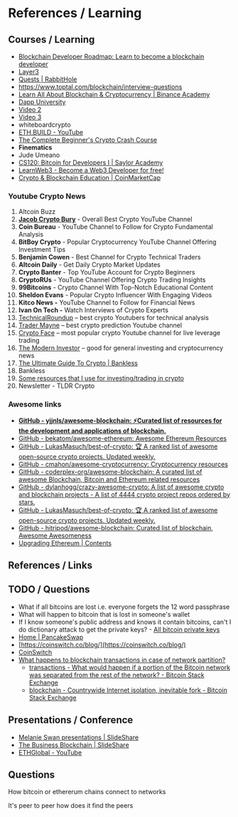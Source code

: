 # References / Learning

## Courses / Learning

- [Blockchain Developer Roadmap: Learn to become a blockchain developer](https://roadmap.sh/blockchain)
- [Layer3](https://layer3.xyz/)
- [Quests | RabbitHole](https://rabbithole.gg/quests)
- https://www.toptal.com/blockchain/interview-questions
- [Learn All About Blockchain & Cryptocurrency | Binance Academy](https://academy.binance.com/en)
- [Dapp University](https://www.youtube.com/channel/UCY0xL8V6NzzFcwzHCgB8orQ)
- [Video 2](https://go.dappuniversity.com/bootcamp-2c61ccca)
- [Video 3](https://go.dappuniversity.com/bootcamp-8e4c800d)
- whiteboardcrypto
- [ETH.BUILD - YouTube](https://www.youtube.com/playlist?list=PLJz1HruEnenCXH7KW7wBCEBnBLOVkiqIi)
- [The Complete Beginner's Crypto Crash Course](https://www.youtube.com/playlist?list=PLU52pNodXIGdM6XDgHVG7DsPytlsrR_6b)
- **Finematics**
- Jude Umeano
- [CS120: Bitcoin for Developers I | Saylor Academy](https://learn.saylor.org/course/view.php?id=500)
- [LearnWeb3 - Become a Web3 Developer for free!](https://learnweb3.io/)
- [Crypto & Blockchain Education | CoinMarketCap](https://coinmarketcap.com/alexandria)

### Youtube Crypto News

1. Altcoin Buzz
2. [**Jacob Crypto Bury**](https://m.youtube.com/c/JacobCryptoBury) - Overall Best Crypto YouTube Channel
3. **Coin Bureau** - YouTube Channel to Follow for Crypto Fundamental Analysis
4. **BitBoy Crypto** - Popular Cryptocurrency YouTube Channel Offering Investment Tips
5. **Benjamin Cowen** - Best Channel for Crypto Technical Traders
6. **Altcoin Daily** - Get Daily Crypto Market Updates
7. **Crypto Banter** - Top YouTube Account for Crypto Beginners
8. **CryptoRUs** -  YouTube Channel Offering Crypto Trading Insights
9. **99Bitcoins** - Crypto Channel With Top-Notch Educational Content
10. **Sheldon Evans** - Popular Crypto Influencer With Engaging Videos
11. **Kitco News -** YouTube Channel to Follow for Financial News
12. **Ivan On Tech -** Watch Interviews of Crypto Experts
13. [TechnicalRoundup](https://www.youtube.com/c/TechnicalRoundup) – best crypto Youtubers for technical analysis
14. [Trader Mayne](https://www.youtube.com/c/TraderMayne) – best crypto prediction Youtube channel
15. [Crypto Face](https://www.youtube.com/c/CryptoFace) – most popular crypto Youtube channel for live leverage trading
16. [The Modern Investor](https://www.youtube.com/c/TheModernInvestor) – good for general investing and cryptocurrency news
17. [The Ultimate Guide To Crypto | Bankless](https://www.bankless.com/)
18. Bankless
19. [Some resources that I use for investing/trading in crypto](https://route2fi.substack.com/p/some-resources-that-i-use-to-stay)
20. Newsletter - TLDR Crypto

### Awesome links

- **[GitHub - yjjnls/awesome-blockchain: ⚡️Curated list of resources for the development and applications of blockchain.](https://github.com/yjjnls/awesome-blockchain)**
- [GitHub - bekatom/awesome-ethereum: Awesome Ethereum Resources](https://github.com/bekatom/awesome-ethereum)
- [GitHub - LukasMasuch/best-of-crypto: 🏆 A ranked list of awesome open-source crypto projects. Updated weekly.](https://github.com/LukasMasuch/best-of-crypto)
- [GitHub - cmahon/awesome-cryptocurrency: Cryptocurrency resources](https://github.com/cmahon/awesome-cryptocurrency)
- [GitHub - coderplex-org/awesome-blockchain: A curated list of awesome Blockchain, Bitcoin and Ethereum related resources](https://github.com/coderplex-org/awesome-blockchain)
- [GitHub - dylanhogg/crazy-awesome-crypto: A list of awesome crypto and blockchain projects - A list of 4444 crypto project repos ordered by stars.](https://github.com/dylanhogg/crazy-awesome-crypto)
- [GitHub - LukasMasuch/best-of-crypto: 🏆 A ranked list of awesome open-source crypto projects. Updated weekly.](https://github.com/LukasMasuch/best-of-crypto)
- [GitHub - hitripod/awesome-blockchain: Curated list of blockchain, Awesome Awesomeness](https://github.com/hitripod/awesome-blockchain)
- [Upgrading Ethereum | Contents](https://eth2book.info/bellatrix/contents/)

## References / Links

## TODO / Questions

- What if all bitcoins are lost i.e. everyone forgets the 12 word passphrase
- What will happen to bitcoin that is lost in someone's wallet
- If I know someone's public address and knows it contain bitcoins, can't I do dictionary attack to get the private keys? - [All bitcoin private keys](https://lbc.cryptoguru.org/dio/1)
- [Home | PancakeSwap](https://pancakeswap.finance/)
- [https://coinswitch.co/blog/](https://coinswitch.co/blog/)
- [CoinSwitch](https://www.youtube.com/channel/UCcut1207KRCj6McKa9AHA2g)
- [What happens to blockchain transactions in case of network partition?](https://news.ycombinator.com/item?id=14594172)
    - [transactions - What would happen if a portion of the Bitcoin network was separated from the rest of the network? - Bitcoin Stack Exchange](https://bitcoin.stackexchange.com/questions/1738/what-would-happen-if-a-portion-of-the-bitcoin-network-was-separated-from-the-res)
    - [blockchain - Countrywide Internet isolation, inevitable fork - Bitcoin Stack Exchange](https://bitcoin.stackexchange.com/questions/12207/countrywide-internet-isolation-inevitable-fork)

## Presentations / Conference

- [Melanie Swan presentations | SlideShare](https://www.slideshare.net/lablogga/presentations)
- [The Business Blockchain | SlideShare](https://www.slideshare.net/wmougayar/presentations)
- [ETHGlobal - YouTube](https://www.youtube.com/@ETHGlobal)

## Questions

How bitcoin or ethererum chains connect to networks

It's peer to peer how does it find the peers
